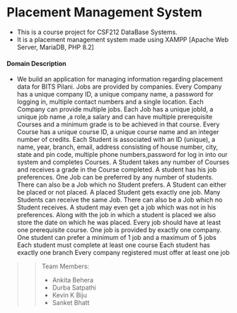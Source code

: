 # Placement Management System

* This is a course project for CSF212 DataBase Systems.
* It is a placement management system made using XAMPP [Apache Web Server, MariaDB, PHP 8.2]
#### Domain Description
* We build an application for managing information regarding placement data for BITS Pilani. Jobs are provided by companies. Every Company has a unique company ID, a unique company name, a password for logging in, multiple contact numbers and a single location. Each Company can provide multiple jobs. Each Job has a unique jobId, a unique job name ,a role,a salary and can have multiple prerequisite Courses and a minimum grade is to be achieved in that course. Every Course has a unique course ID, a unique course name and an integer number of credits.
Each Student is associated with an ID (unique), a name, year, branch, email, address consisting of house number, city, state and pin code, multiple phone numbers,password for log in into our system and completes Courses. A Student takes any number of Courses and receives a grade in the Course completed. A student has his job preferences. One Job can be preferred by any number of students. There can also be a Job which no Student prefers. A Student can either be placed or not placed. A placed Student gets exactly one job. Many Students can receive the same Job. There can also be a Job which no Student receives. A student may even get a job which was not in his preferences. Along with the job in which a student is placed we also store the date on which he was placed.
Every job should have at least one prerequisite course.
One job is provided by exactly one company.
One student can prefer a minimum of 1 job and a maximum of 5 jobs
Each student must complete at least one course
Each student has exactly one branch
Every company registered must offer at least one job

>>Team Members:
>>* Ankita Behera 
>>* Durba Satpathi 
>>* Kevin K Biju 
>>* Sanket Bhatt
